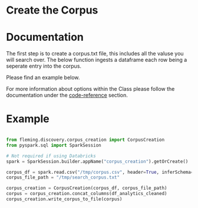
# Create the Corpus

# Documentation

The first step is to create a corpus.txt file, this includes all the valuse you will search over. The below function ingests a dataframe each row being a seperate entry into the corpus. 

Please find an example below.

For more information about options within the Class please follow the documentation under the [code-reference](../code-reference/CorpusTextCreation.md) section.

# Example

```python

from fleming.discovery.corpus_creation import CorpusCreation
from pyspark.sql import SparkSession

# Not required if using Databricks
spark = SparkSession.builder.appName("corpus_creation").getOrCreate()

corpus_df = spark.read.csv("/tmp/corpus.csv", header=True, inferSchema=True)
corpus_file_path = "/tmp/search_corpus.txt"

corpus_creation = CorpusCreation(corpus_df, corpus_file_path)
corpus = corpus_creation.concat_columns(df_analytics_cleaned)
corpus_creation.write_corpus_to_file(corpus)

```
